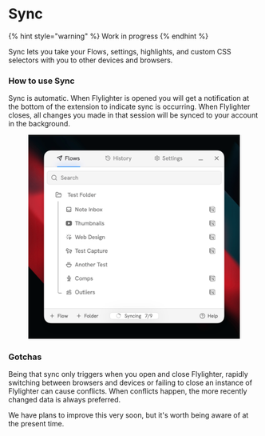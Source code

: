 # Sync

{% hint style="warning" %}
Work in progress
{% endhint %}

Sync lets you take your Flows, settings, highlights, and custom CSS selectors with you to other devices and browsers.

### How to use Sync

Sync is automatic. When Flylighter is opened you will get a notification at the bottom of the extension to indicate sync is occurring. When Flylighter closes, all changes you made in that session will be synced to your account in the background.

<figure><img src="../.gitbook/assets/CleanShot 2025-01-26 at 15.03.15@2x.png" alt=""><figcaption></figcaption></figure>

### Gotchas

Being that sync only triggers when you open and close Flylighter, rapidly switching between browsers and devices or failing to close an instance of Flylighter can cause conflicts. When conflicts happen, the more recently changed data is always preferred.

We have plans to improve this very soon, but it's worth being aware of at the present time.
